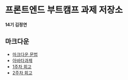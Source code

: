 # 프론트엔드 부트캠프 과제 저장소

**14기 김정연**

## 마크다운

- [마크다운 문법](./src/md/markdown.md)
- [아바타과제](./src/avatars/avatars.html)
- [1주차 회고](./src/md/week1-retrospect.md)
- [2주차 회고](./src/md/week2-retrospect.md)